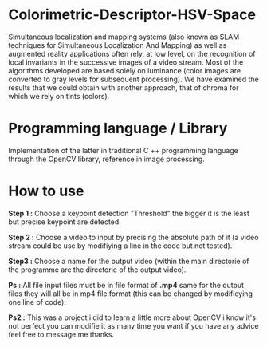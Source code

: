 # Colorimetric-Descriptor-HSV-Space
Simultaneous localization and mapping systems (also known as SLAM techniques for Simultaneous Localization And Mapping) as well as augmented reality applications often rely, at low level, on the recognition of local invariants in the successive images of a video stream.
Most of the algorithms developed are based solely on luminance (color images are converted to gray levels for subsequent processing).
We have examined the results that we could obtain with another approach, that of chroma for which we rely on tints (colors).


# Programming language / Library
Implementation of the latter in traditional C ++ programming language through the OpenCV library, reference in image processing.

# How to use

**Step 1 :** Choose a keypoint detection "Threshold" the bigger it is the least but precise keypoint are detected.

**Step 2 :** Choose a video to input by precising the absolute path of it (a video stream could be use by modifiying a line in the code but not tested).

**Step3 :** Choose a name for the output video (within the main directorie of the programme are the directorie of the output video).

**Ps :** All file input files must be in file format of **.mp4** same for the output files they will all be in mp4 file format (this can be changed by modifieying one line of code). 

**Ps2 :** This was a project i did to learn a little more about OpenCV i know it's not perfect you can modifie it as many time you want if you have any advice feel free to message me thanks.
